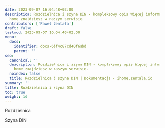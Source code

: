 ```yaml
---
date: 2023-09-07 16:04:48+02:00
description: Rozdzielnica i szyna DIN - kompleksowy opis Więcej informacji na smart
  home znajdziesz w naszym serwisie.
contributors: ['Paweł Żentała']
draft: false
lastmod: 2023-09-07 16:04:48+02:00
menu:
  docs:
    identifier: docs-6bf4c87cd40f6abd
    parent: ''
seo:
  canonical: ''
  description: Rozdzielnica i szyna DIN - kompleksowy opis Więcej informacji na smart
    home znajdziesz w naszym serwisie.
  noindex: false
  title: Rozdzielnica i szyna DIN | Dokumentacja - ihome.zentala.io
summary: ''
title: Rozdzielnica i szyna DIN
toc: true
weight: 10
---
```



Rozdzielnica

Szyna DIN
